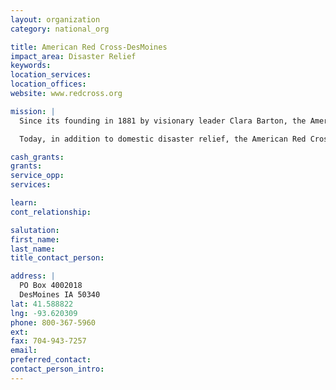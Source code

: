 ```yaml
---
layout: organization
category: national_org

title: American Red Cross-DesMoines
impact_area: Disaster Relief
keywords: 
location_services: 
location_offices: 
website: www.redcross.org

mission: |
  Since its founding in 1881 by visionary leader Clara Barton, the American Red Cross has been the nation's premier emergency response organization. As part of a worldwide movement that offers neutral humanitarian care to the victims of war, the American Red Cross distinguishes itself by also aiding victims of devastating natural disasters. Over the years, the organization has expanded its services, always with the aim of preventing and relieving suffering.

  Today, in addition to domestic disaster relief, the American Red Cross offers compassionate services in five other areas: community services that help the needy; support and comfort for military members and their families; the collection, processing and distribution of lifesaving blood and blood products; educational programs that promote health and safety; and international relief and development programs.

cash_grants: 
grants: 
service_opp: 
services: 

learn: 
cont_relationship: 

salutation: 
first_name: 
last_name: 
title_contact_person: 

address: |
  PO Box 4002018  
  DesMoines IA 50340
lat: 41.588822
lng: -93.620309
phone: 800-367-5960
ext: 
fax: 704-943-7257
email: 
preferred_contact: 
contact_person_intro: 
---
```

